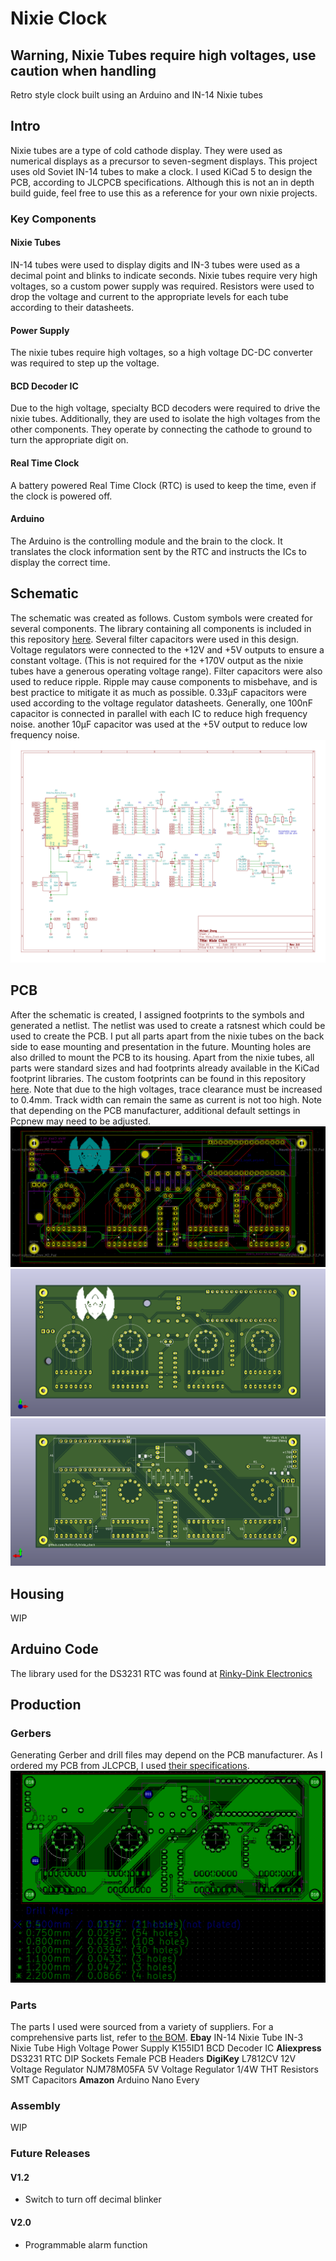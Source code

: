 # Nixie Clock

## Warning, Nixie Tubes require high voltages, use caution when handling

Retro style clock built using an Arduino and IN-14 Nixie tubes

## Intro
Nixie tubes are a type of cold cathode display. They were used as numerical displays as a precursor to seven-segment displays. This project uses old Soviet IN-14 tubes to make a clock. I used KiCad 5 to design the PCB, according to JLCPCB specifications. Although this is not an in depth build guide, feel free to use this as a reference for your own nixie projects.

### Key Components
#### Nixie Tubes
IN-14 tubes were used to display digits and IN-3 tubes were used as a decimal point and blinks to indicate seconds. Nixie tubes require very high voltages, so a custom power supply was required. Resistors were used to drop the voltage and current to the appropriate levels for each tube according to their datasheets.
#### Power Supply
The nixie tubes require high voltages, so a high voltage DC-DC converter was required to step up the voltage.
#### BCD Decoder IC
Due to the high voltage, specialty BCD decoders were required to drive the nixie tubes. Additionally, they are used to isolate the high voltages from the other components. They operate by connecting the cathode to ground to turn the appropriate digit on.
#### Real Time Clock
A battery powered Real Time Clock (RTC) is used to keep the time, even if the clock is powered off.
#### Arduino
The Arduino is the controlling module and the brain to the clock. It translates the clock information sent by the RTC and instructs the ICs to display the correct time.
## Schematic
The schematic was created as follows. Custom symbols were created for several components. The library containing all components is included in this repository [here](https://github.com/haXoru5/nixie_clock/tree/main/Nixie_KiCad). Several filter capacitors were used in this design. Voltage regulators were connected to the +12V and +5V outputs to ensure a constant voltage. (This is not required for the +170V output as the nixie tubes have a generous operating voltage range). Filter capacitors were also used to reduce ripple. Ripple may cause components to misbehave, and is best practice to mitigate it as much as possible. 0.33µF capacitors were used according to the voltage regulator datasheets. Generally, one 100nF capacitor is connected in parallel with each IC to reduce high frequency noise. another 10µF capacitor was used at the +5V output to reduce low frequency noise.
![schematic](Docs/Clock_Schematic_V2.png)
## PCB
After the schematic is created, I assigned footprints to the symbols and generated a netlist.
The netlist was used to create a ratsnest which could be used to create the PCB. I put all parts apart from the nixie tubes on the back side to ease mounting and presentation in the future. Mounting holes are also drilled to mount the PCB to its housing. Apart from the nixie tubes, all parts were standard sizes and had footprints already available in the KiCad footprint libraries. The custom footprints can be found in this repository [here](https://github.com/haXoru5/nixie_clock/tree/main/Nixie_KiCad). Note that due to the high voltages, trace clearance must be increased to 0.4mm. Track width can remain the same as current is not too high. Note that depending on the PCB manufacturer, additional default settings in Pcpnew may need to be adjusted.
![PCB](Docs/PCB_Front.png)
![Front Render](Docs/Front_Render.png)
![Back_Render](Docs/Back_Render.png)
## Housing
WIP
## Arduino Code
The library used for the DS3231 RTC was found at [Rinky-Dink Electronics](http://www.rinkydinkelectronics.com/library.php?id=73) 
## Production
### Gerbers
Generating Gerber and drill files may depend on the PCB manufacturer. As I ordered my PCB from JLCPCB, I used [their specifications](https://support.jlcpcb.com/article/149-how-to-generate-gerber-and-drill-files-in-kicad).
![gerber](Docs/Gerber.png)
### Parts
The parts I used were sourced from a variety of suppliers. For a comprehensive parts list, refer to [the BOM](https://github.com/haXoru5/nixie_clock/blob/main/BOM.csv).
**Ebay**
IN-14 Nixie Tube
IN-3 Nixie Tube
High Voltage Power Supply
K155ID1 BCD Decoder IC
**Aliexpress**
DS3231 RTC
DIP Sockets
Female PCB Headers
**DigiKey**
L7812CV 12V Voltage Regulator
NJM78M05FA 5V Voltage Regulator
1/4W THT Resistors
SMT Capacitors
**Amazon**
Arduino Nano Every
### Assembly
WIP

### Future Releases
#### V1.2
- Switch to turn off decimal blinker
#### V2.0
- Programmable alarm function
